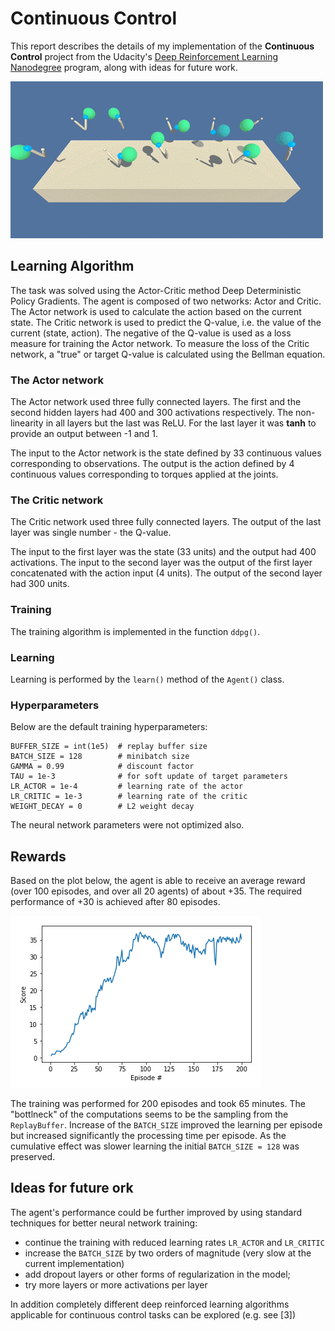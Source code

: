 
# Continuous Control 

This report describes the details of my implementation of the **Continuous Control** project from the Udacity's [Deep Reinforcement Learning Nanodegree](https://www.udacity.com/course/deep-reinforcement-learning-nanodegree--nd893) program, along with ideas for future work.  

![Reacher](./images/reacher.gif)

## Learning Algorithm

The task was solved using the Actor-Critic method Deep Deterministic Policy Gradients. The agent is composed of two networks: Actor and Critic. The Actor network is used to calculate the action based on the current state. The Critic network is used to predict the Q-value, i.e. the value of the current (state, action). The negative of the Q-value is used as a loss measure for training the Actor network. To measure the loss of the Critic network, a "true" or target Q-value is calculated using the Bellman equation.

### The Actor network

The Actor network used three fully connected layers. The first and the second hidden layers had 400 and 300 activations respectively. The non-linearity in all layers but the last was ReLU. For the last layer it was **tanh** to provide an output between -1 and 1.

The input to the Actor network is the state defined by 33 continuous values corresponding to observations. The output is the action defined by 4 continuous values corresponding to torques applied at the joints.

### The Critic network

The Critic network used three fully connected layers. The output of the last layer was single number - the Q-value. 

The input to the first layer was the state (33 units) and the output had 400 activations. The input to the second layer was the output of the first layer concatenated with the action input (4 units). The output of the second layer had 300 units.

### Training

The training algorithm is implemented in the function `ddpg()`. 

### Learning

Learning is performed by the `learn()` method of the `Agent()` class.

### Hyperparameters

Below are the default training hyperparameters:

    BUFFER_SIZE = int(1e5)  # replay buffer size
    BATCH_SIZE = 128        # minibatch size
    GAMMA = 0.99            # discount factor
    TAU = 1e-3              # for soft update of target parameters
    LR_ACTOR = 1e-4         # learning rate of the actor 
    LR_CRITIC = 1e-3        # learning rate of the critic
    WEIGHT_DECAY = 0        # L2 weight decay

The neural network parameters were not optimized also.

## Rewards

Based on the plot below, the agent is able to receive an average reward (over 100 episodes, and over all 20 agents) of about +35. The required performance of +30 is achieved after 80 episodes.

![Score History](./images/score_history.PNG)

The training was performed for 200 episodes and took 65 minutes. The "bottlneck" of the computations seems to be the sampling from the `ReplayBuffer`. Increase of the `BATCH_SIZE` improved the learning per episode but increased significantly the processing time per episode. As the cumulative effect was slower learning the initial `BATCH_SIZE = 128` was preserved.

## Ideas for future ork

The agent's performance could be further improved by using standard techniques for better neural network training:
 - continue the training with reduced learning rates `LR_ACTOR` and `LR_CRITIC`
 - increase the `BATCH_SIZE` by two orders of magnitude (very slow at the current implementation)
 - add dropout layers or other forms of regularization in the model;
 - try more layers or more activations per layer

In addition completely different deep reinforced learning algorithms applicable for continuous control tasks can be explored (e.g. see [3])
